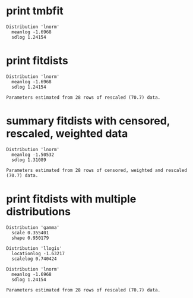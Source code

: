 # print tmbfit

    Distribution 'lnorm'
      meanlog -1.6968
      sdlog 1.24154
    

# print fitdists

    Distribution 'lnorm'
      meanlog -1.6968
      sdlog 1.24154
    
    Parameters estimated from 28 rows of rescaled (70.7) data.

# summary fitdists with censored, rescaled, weighted data

    Distribution 'lnorm'
      meanlog -1.50532
      sdlog 1.31089
    
    Parameters estimated from 28 rows of censored, weighted and rescaled (70.7) data.

# print fitdists with multiple distributions

    Distribution 'gamma'
      scale 0.355401
      shape 0.950179
    
    Distribution 'llogis'
      locationlog -1.63217
      scalelog 0.740424
    
    Distribution 'lnorm'
      meanlog -1.6968
      sdlog 1.24154
    
    Parameters estimated from 28 rows of rescaled (70.7) data.

